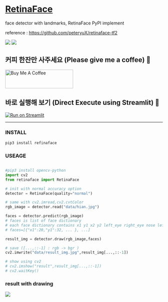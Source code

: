 # [RetinaFace](https://github.com/heewinkim/retinaface)
 
 face detector with landmarks, RetinaFace PyPI implement
 
 reference : https://github.com/peteryuX/retinaface-tf2 
 
![](https://img.shields.io/badge/python-3.7-blue)
![](https://img.shields.io/badge/tensorflow-2.5.0-orange)

## 커피 한잔만 사주세요 (Please give me a coffee) 🐥
<a href="https://www.buymeacoffee.com/heewinkim" target="_blank"><img src="https://cdn.buymeacoffee.com/buttons/v2/default-yellow.png" alt="Buy Me A Coffee" style="height: 60px !important;width: 217px !important;" ></a>

## 바로 실행해 보기 (Direct Execute using Streamlit) 🐹
[![Run on Streamlit](https://img.shields.io/badge/Run-STREAMLIT-green)](https://heewinkim-retinaface-streamlit-app-3nx0av.streamlitapp.com/)

----

### INSTALL
```sh
pip3 install refinaface
```

### USEAGE

```python

#pip3 install opencv-python
import cv2 
from retinaface import RetinaFace

# init with normal accuracy option
detector = RetinaFace(quality="normal")

# same with cv2.imread,cv2.cvtColor 
rgb_image = detector.read("data/hian.jpg")

faces = detector.predict(rgb_image)
# faces is list of face dictionary
# each face dictionary contains x1 y1 x2 y2 left_eye right_eye nose left_lip right_lip
# faces=[{"x1":20,"y1":32, ... }, ...]

result_img = detector.draw(rgb_image,faces)

# save ([...,::-1] : rgb -> bgr )
cv2.imwrite("data/result_img.jpg",result_img[...,::-1])

# show using cv2
# cv2.imshow("result",result_img[...,::-1])
# cv2.waitKey()
```

### result with drawing
![](./data/result_img.jpg)

